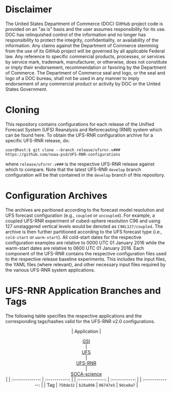 # Disclaimer

The United States Department of Commerce (DOC) GitHub project code is
provided on an "as is" basis and the user assumes responsibility for
its use. DOC has relinquished control of the information and no longer
has responsibility to protect the integrity, confidentiality, or
availability of the information. Any claims against the Department of
Commerce stemming from the use of its GitHub project will be governed
by all applicable Federal law. Any reference to specific commercial
products, processes, or services by service mark, trademark,
manufacturer, or otherwise, does not constitute or imply their
endorsement, recommendation or favoring by the Department of
Commerce. The Department of Commerce seal and logo, or the seal and
logo of a DOC bureau, shall not be used in any manner to imply
endorsement of any commercial product or activity by DOC or the United
States Government.

# Cloning

This repository contains configurations for each release of the
Unified Forecast System (UFS) Reanalysis and Reforecasting (RNR)
system which can be found here. To obtain the UFS-RNR configuration
archive for a specific UFS-RNR release, do:

~~~
user@host:$ git clone --branch release/ufsrnr.v### https://github.com/noaa-psd/UFS-RNR-configurations
~~~

where `release/ufsrnr.v###` is the respective UFS-RNR release against
which to compare. Note that the latest UFS-RNR `develop` branch
configuration will be that contained in the `develop` branch of this
repository.

# Configuration Archives

The archives are paritioned according to the forecast model resolution
and UFS forecast configuration (e.g., `coupled` or `uncoupled`). For
example, a coupled UFS-RNR experiment of cubed-sphere resolution C96
and using 127 unstaggered vertical levels would be denoted as
`C96L127/coupled`. The archive is then further partitioned according to
the UFS forecast type (i.e., `cold-start` or `warm-start`). All
cold-start dates for the respective configuration examples are
relative to 0000 UTC 01 January 2016 while the warm-start dates are
relative to 0600 UTC 01 January 2016. Each component of the UFS-RNR
contains the respective configuration files used to the respective
release baseline experiments. This includes the input files, the YAML
files (where relevant), and other necessary input files required by
the various UFS-RNR system applications.

# UFS-RNR Application Branches and Tags

The following table specifies the respective applications and the
corresponding tags/hashes valid for the UFS-RNR v2.0 configurations.



<div align="center">

| Application | <div align="center">[GSI](https://github.com/jswhit/GSI)</div> | <div align="center">[UFS](https://github.com/ufs-community/ufs-weather-model)</div> | <div align="center">[UFS-RNR](https://github.com/noaa-psd/UFS-RNR)</div> | <div align="center">[SOCA-science](https://github.com/JCSDA-internal/soca-science)</div> |
| :-------------: | :-----------: | | :-------------: | :-----------: | | :-------------: |
| Tag | `750de32` | `b26a896` | `06747e5` | `9dce8a7` |

</div>